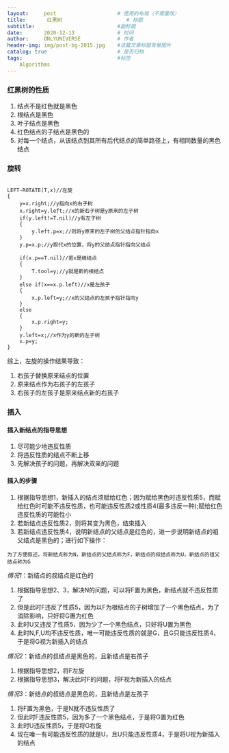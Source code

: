 ```yaml
---
layout:     post                    # 使用的布局（不需要改）
title:       红黑树                     # 标题 
subtitle:                           #副标题
date:       2020-12-13              # 时间
author:     ONLYUNIVERSE            # 作者
header-img: img/post-bg-2015.jpg    #这篇文章标题背景图片
catalog: true                       # 是否归档
tags:                               #标签
    Algorithms
---
```


### 红黑树的性质

1. 结点不是红色就是黑色
2. 根结点是黑色
3. 叶子结点是黑色
4. 红色结点的子结点是黑色的
5. 对每一个结点，从该结点到其所有后代结点的简单路径上，有相同数量的黑色结点

### 旋转

```

LEFT-ROTATE(T,x)//左旋
{
    y=x.right;//y指向x的右子树
    x.right=y.left;//x的新右子树是y原来的左子树
    if(y.left!=T.nil)//y有左子树
    {
        y.left.p=x;//则将y原来的左子树的父结点指针指向x
    }
    y.p=x.p;//y取代x的位置，将y的父结点指针指向父结点

    if(x.p==T.nil)//若x是根结点
    {
        T.tool=y;//y就是新的根结点
    }
    else if(x==x.p.left)//x是左孩子
    {
        x.p.left=y;//x的父结点的左孩子指针指向y
    }
    else
    {
        x.p.right=y;
    }
    y.left=x;//x作为y的新的左子树
    x.p=y;
}

```

综上，左旋的操作结果导致：
1. 右孩子替换原来结点的位置
2. 原来结点作为右孩子的左孩子
3. 右孩子的左孩子是原来结点新的右孩子

### 插入

#### 插入新结点的指导思想

1. 尽可能少地违反性质
2. 将违反性质的结点不断上移
3. 先解决孩子的问题，再解决双亲的问题

#### 插入的步骤

1. 根据指导思想1，新插入的结点须赋给红色；因为赋给黑色时违反性质5，而赋给红色时可能不违反性质，也可能违反性质2或性质4(最多违反一种);赋给红色违反性质的可能性小
2. 若新结点违反性质2，则将其变为黑色，结束插入
3. 若新结点违反性质4，说明新结点的父结点是红色的，进一步说明新结点的祖父结点是黑色的；进行如下操作：

```为了方便叙述，将新结点称为N，新结点的父结点称为F，新结点的叔结点称为U，新结点的祖父结点称为G```

*情况1*：新结点的叔结点是红色的

1. 根据指导思想2、3，解决N的问题，可以将F置为黑色，新结点就不违反性质了
2. 但是此时F违反了性质5，因为以F为根结点的子树增加了一个黑色结点，为了消除影响，只好将G置为红色
3. 此时U又违反了性质5，因为少了一个黑色结点，只好将U置为黑色
4. 此时N,F,U均不违反性质，唯一可能违反性质的就是G，且G只能违反性质4，于是将G视为新插入的结点

*情况2*：新结点的叔结点是黑色的，且新结点是右孩子

1. 根据指导思想2，将F左旋
2. 根据指导思想3，解决此时F的问题，将F视为新插入的结点

*情况3*：新结点的叔结点是黑色的，且新结点是左孩子

1. 将F置为黑色，于是N就不违反性质了
2. 但此时F违反性质5，因为多了一个黑色结点，于是将G置为红色
3. 此时U违反性质5，于是将G右旋
4. 现在唯一有可能违反性质的就是U，且U只能违反性质4，于是将U视为新插入的结点
